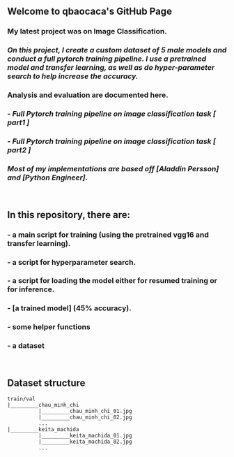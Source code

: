 ## Welcome to qbaocaca's GitHub Page

### My latest project was on Image Classification.

### _On this project, I create a custom dataset of 5 male models and conduct a full pytorch training pipeline. I use a pretrained model and transfer learning, as well as do hyper-parameter search to help increase the accuracy._

### Analysis and evaluation are documented here.

### - _Full Pytorch training pipeline on image classification task [ part1 ]_

### - _Full Pytorch training pipeline on image classification task [ part2 ]_

### _Most of my implementations are based off [Aladdin Persson] and [Python Engineer]._

&nbsp;

## In this repository, there are:

### - a main script for training (using the pretrained vgg16 and transfer learning).

### - a script for hyperparameter search.

### - a script for loading the model either for resumed training or for inference.

### - [a trained model] (45% accuracy).

### - some helper functions

### - a dataset

&nbsp;

## Dataset structure

    train/val
    |_________chau_minh_chi
              |_________chau_minh_chi_01.jpg
              |_________chau_minh_chi_02.jpg
              ...
    |_________keita_machida
              |_________keita_machida_01.jpg
              |_________keita_machida_02.jpg
              ...
